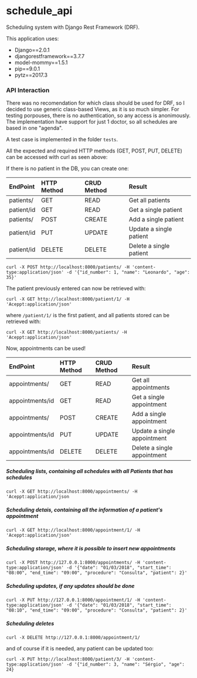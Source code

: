 # schedule_api
Scheduling system with Django Rest Framework (DRF).

This application uses:
* Django==2.0.1
* djangorestframework==3.7.7
* model-mommy==1.5.1
* pip==9.0.1
* pytz==2017.3

### API Interaction
There was no recomendation for which class should be used for DRF, so I decided to use generic class-based Views, as it is so much simpler. For testing porpouses, there is no authentication, so any access is anonimously. The implementation have support for just 1 doctor, so all schedules are based in one "agenda".

A test case is implemented in the folder `tests`.

All the expected and required HTTP methods (GET, POST, PUT, DELETE) can be accessed with curl as seen above:

If there is no patient in the DB, you can create one:

|EndPoint         |HTTP Method  |CRUD Method  |Result                   |
|:----------------|:------------|:------------|:------------------------|
|patients/        | GET         | READ        | Get all patients        |
|patient/id       | GET         | READ        | Get a single patient    |
|patients/        | POST        | CREATE      | Add a single patient    |
|patient/id       | PUT         | UPDATE      | Update a single patient |
|patient/id       | DELETE      | DELETE      | Delete a single patient |

`curl -X POST http://localhost:8000/patients/ -H 'content-type:application/json' -d '{"id_number": 1, "name": "Leonardo", "age": 35}'`

The patient previously entered can now be retrieved with:

`curl -X GET http://localhost:8000/patient/1/ -H 'Aceppt:application/json'`

where `/patient/1/` is the first patient, and all patients stored can be retrieved with:

`curl -X GET http://localhost:8000/patients/ -H 'Aceppt:application/json'`

Now, appointments can be used!

|EndPoint         |HTTP Method  |CRUD Method  |Result                      |
|:----------------|:------------|:------------|:---------------------------|
|appointments/    | GET         | READ        | Get all appointments       |
|appointments/id  | GET         | READ        | Get a single appointment   |
|appointments/    | POST        | CREATE      | Add a single appointment   |
|appointments/id  | PUT         | UPDATE      | Update a single appointment|
|appointments/id  | DELETE      | DELETE      | Delete a single appointment|

##### Scheduling lists, containing all schedules with all Patients that has schedules
`curl -X GET http://localhost:8000/appointments/ -H 'Aceppt:application/json`

##### Scheduling detais, containing all the information of a patient's appointment
`curl -X GET http://localhost:8000/appointment/1/ -H 'Aceppt:application/json'`

##### Scheduling storage, where it is possible to insert new appointments
`curl -X POST http://127.0.0.1:8000/appointments/ -H 'content-type:application/json' -d '{"date": "01/03/2018", "start_time": "08:00", "end_time": "09:00", "procedure": "Consulta", "patient": 2}'`

##### Scheduling updates, if any updates should be done
`curl -X PUT http://127.0.0.1:8000/appointment/1/ -H 'content-type:application/json' -d '{"date": "01/03/2018", "start_time": "08:10", "end_time": "09:00", "procedure": "Consulta", "patient": 2}'`

##### Scheduling deletes
`curl -X DELETE http://127.0.0.1:8000/appointment/1/`

and of course if it is needed, any patient can be updated too:

`curl -X PUT http://localhost:8000/patient/3/ -H 'content-type:application/json' -d '{"id_number": 3, "name": "Sérgio", "age": 24}`

